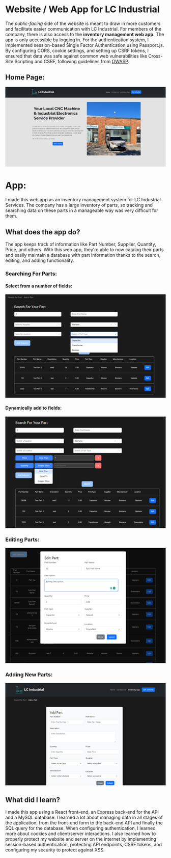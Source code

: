 # Website / Web App for LC Industrial

The _public-facing_ side of the website is meant to draw in more customers and facilitate easier communication with LC Industrial. For members of the company, there is also access to the **inventory management web app.** The app is only accessible by logging in. For the authentication system, I implemented session-based Single Factor Authentication using Passport.js. By configuring CORS, cookie settings, and setting up CSRF tokens, I ensured that data was safe against common web vulnerabilities like Cross-Site Scripting and CSRF, following guidelines from [OWASP](https://cheatsheetseries.owasp.org/cheatsheets/Cross-Site_Request_Forgery_Prevention_Cheat_Sheet.html#synchronizer-token-pattern).
## Home Page:
![image](readme-images/Home1.png)


# App:
I made this web app as an inventory management system for LC Industrial Services. The company has a large inventory of parts, so tracking and searching data on these parts in a manageable way was very difficult for them.

## What does the app do?
The app keeps track of information like Part Number, Supplier, Quantity, Price, and others. 
With this web app, they're able to now catalog their parts and easily maintain a database with part information thanks to the search, editing, and adding functionality.

### Searching For Parts:
#### Select from a number of fields:
![image](readme-images/Search3.png)

#### Dynamically add to fields:
![image](readme-images/Search4.png)

### Editing Parts:
![image](readme-images/Edit1.png)

### Adding New Parts:
![image](readme-images/Add1.png)




## What did I learn?
I made this app using a React front-end, an Express back-end for the API and a MySQL database. I learned a lot about managing data in all stages of the application, from the front-end form to the back-end API and finally the SQL query for the database. When configuring authentication, I learned more about cookies and client/server interactions. I also learned how to properly protect my website and server on the internet by implementing session-based authentication, protecting API endpoints, CSRF tokens, and configuring my security to protect against XSS.







